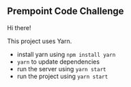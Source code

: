 ## Prempoint Code Challenge

Hi there! 

This project uses Yarn. 
- install yarn using ```npm install yarn```
- ```yarn``` to update dependencies
- run the server using ```yarn start```
- run the project using ```yarn start```